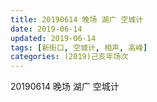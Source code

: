 ```yaml
---
title: 20190614 晚场 湖广 空城计
date: 2019-06-14
updated: 2019-06-14
tags: [新街口, 空城计, 相声, 高峰]
categories: (2019)己亥年场次
---
```

20190614 晚场 湖广 空城计

